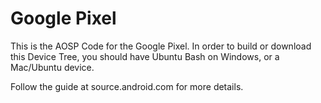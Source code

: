 # Google Pixel
This is the AOSP Code for the Google Pixel. In order to build or download this Device Tree, you 
should have Ubuntu Bash on Windows, or a Mac/Ubuntu device. 

Follow the guide at source.android.com for more details.

